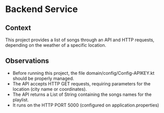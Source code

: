 # Backend Service

## Context

This project provides a list of songs through an API and HTTP requests, depending on the weather of a specific location.

## Observations
 - Before running this project, the file domain/config/Config-APIKEY.kt should be properly managed.
 - The API accepts HTTP GET requests, requiring parameters for the location (city name or coordinates).
 - The API returns a List of String containing the songs names for the playlist.
 - It runs on the HTTP PORT 5000 (configured on application.properties)